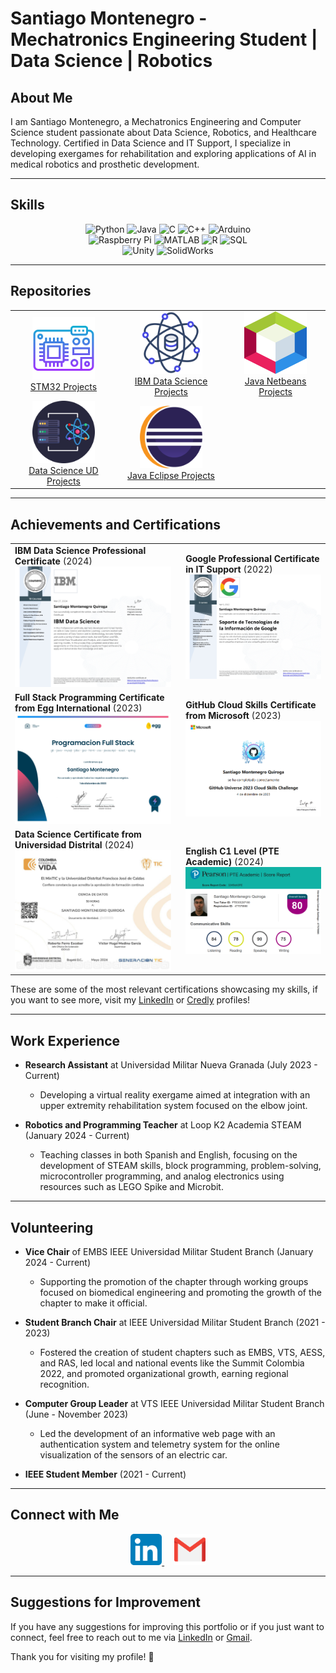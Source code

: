 # Santiago Montenegro - Mechatronics Engineering Student | Data Science | Robotics

## About Me

I am Santiago Montenegro, a Mechatronics Engineering and Computer Science student passionate about Data Science, Robotics, and Healthcare Technology. Certified in Data Science and IT Support, I specialize in developing exergames for rehabilitation and exploring applications of AI in medical robotics and prosthetic development.

---

## Skills

<div align="center">
  <img src="https://img.shields.io/badge/Python-blue?logo=python&logoColor=white" alt="Python" title="Python">
  <img src="https://img.shields.io/badge/Java-orange?logo=java&logoColor=white" alt="Java" title="Java">
  <img src="https://img.shields.io/badge/C-blue?logo=c&logoColor=white" alt="C" title="C">
  <img src="https://img.shields.io/badge/C++-blue?logo=c%2B%2B&logoColor=white" alt="C++" title="C++">
  <img src="https://img.shields.io/badge/Arduino-blue?logo=arduino&logoColor=white" alt="Arduino" title="Arduino">
  <br>
  <img src="https://img.shields.io/badge/RaspberryPi-red?logo=raspberrypi&logoColor=white" alt="Raspberry Pi" title="Raspberry Pi">
  <img src="https://img.shields.io/badge/MATLAB-orange?logo=mathworks&logoColor=white" alt="MATLAB" title="MATLAB">
  <img src="https://img.shields.io/badge/R-blue?logo=r&logoColor=white" alt="R" title="R">
  <img src="https://img.shields.io/badge/SQL-blue?logo=postgresql&logoColor=white" alt="SQL" title="SQL">
  <br>
  <img src="https://img.shields.io/badge/Unity-black?logo=unity&logoColor=white" alt="Unity" title="Unity">
  <img src="https://img.shields.io/badge/SolidWorks-red?logo=solidworks&logoColor=white" alt="SolidWorks" title="SolidWorks">
</div>

---

## Repositories

<div align="center">
  <table>
    <tr>
      <td align="center">
        <a href="https://github.com/Black-Mount/STM32-Projects">
          <img src="https://github.com/Black-Mount/Varios/blob/main/stm32.png" width="100" height="100" alt="STM32 Projects Image">
          <br>STM32 Projects
        </a>
      </td>
      <td align="center">
        <a href="https://github.com/Black-Mount/IBM-DataScience">
          <img src="https://github.com/Black-Mount/Varios/blob/main/data%20ibm.png" width="100" height="100" alt="IBM Data Science Image">
          <br>IBM Data Science Projects
        </a>
      </td>
      <td align="center">
        <a href="https://github.com/Black-Mount/Java-Netbeans">
          <img src="https://github.com/Black-Mount/Varios/blob/main/NetBeans-Logo.wine.png" width="100" height="100" alt="Java Netbeans Image">
          <br>Java Netbeans Projects
        </a>
      </td>
    </tr>
    <tr>
      <td align="center">
        <a href="https://github.com/Black-Mount/Data-ScienceUD">
          <img src="https://github.com/Black-Mount/Varios/blob/main/data%20ud.png" width="100" height="100" alt="Data Science UD Image">
          <br>Data Science UD Projects
        </a>
      </td>
      <td align="center">
        <a href="https://github.com/Black-Mount/Java-Eclipse">
          <img src="https://github.com/Black-Mount/Varios/blob/main/eclipse%20logo.png" width="100" height="100" alt="Java Eclipse Image">
          <br>Java Eclipse Projects
        </a>
      </td>
    </tr>
  </table>
</div>

---

## Achievements and Certifications

<div align="center">
  <table>
    <tr>
      <td>
        <strong>IBM Data Science Professional Certificate</strong> (2024)
        <br>
        <a href="https://www.coursera.org/account/accomplishments/specialization/G2XF7F932FPL">
          <img src="https://github.com/Black-Mount/Varios/blob/main/IBM%20certificate.jpg" alt="IBM Data Science Certificate" width="250" style="max-width:100%;">
        </a>
      </td>
      <td>
        <strong>Google Professional Certificate in IT Support</strong> (2022)
        <br>
        <a href="https://www.coursera.org/account/accomplishments/specialization/5RJ2A2XYVHAL">
          <img src="https://github.com/Black-Mount/Varios/blob/main/IT%20certificate.jpg" alt="Google IT Support Certificate" width="250" style="max-width:100%;">
        </a>
      </td>
    </tr>
    <tr>
      <td>
        <strong>Full Stack Programming Certificate from Egg International</strong> (2023)
        <br>
        <a href="https://egg-csv-bulk-certificates-prod.s3.amazonaws.com/certificates/64124f32d1b81e553168b7a0-1701739163990.pdf">
          <img src="https://github.com/Black-Mount/Varios/blob/main/full%20stack%20certificate.jpg" alt="Full Stack Programming Certificate" width="250" style="max-width:100%;">
        </a>
      </td>
      <td>
        <strong>GitHub Cloud Skills Certificate from Microsoft</strong> (2023)
        <br>
        <a href="https://learn.microsoft.com/api/achievements/share/es-mx/SantiagoMontenegroQuiroga-6081/QD9K35LE?sharingId=AA9B2F3490F29402">
          <img src="https://github.com/Black-Mount/Varios/blob/main/github%20universe.png" alt="GitHub Cloud Skills Certificate" width="250" style="max-width:100%;">
        </a>
      </td>
    </tr>
    <tr>
      <td>
        <strong>Data Science Certificate from Universidad Distrital</strong> (2024)
        <br>
        <a href="https://github.com/Black-Mount/Varios/blob/main/ud%20certificate.jpg">
          <img src="https://github.com/Black-Mount/Varios/blob/main/ud%20certificate.jpg" alt="Data Science Certificate" width="250" style="max-width:100%;">
        </a>
      </td>
      <td>
        <strong>English C1 Level (PTE Academic)</strong> (2024)
        <br>
        <a href="https://github.com/Black-Mount/Varios/blob/main/pte%20certificate.png">
          <img src="https://github.com/Black-Mount/Varios/blob/main/pte%20certificate.png" alt="English C1 Level Certificate" width="250" style="max-width:100%;">
        </a>
      </td>
    </tr>
  </table>
</div>


These are some of the most relevant certifications showcasing my skills, if you want to see more, visit my [LinkedIn](https://www.linkedin.com/in/santiago-montenegro-quiroga-609b07201) or [Credly](https://www.credly.com/users/santiago-montenegro-quiroga) profiles!

---

## Work Experience

- **Research Assistant** at Universidad Militar Nueva Granada (July 2023 - Current)
  - Developing a virtual reality exergame aimed at integration with an upper extremity rehabilitation system focused on the elbow joint.

- **Robotics and Programming Teacher** at Loop K2 Academia STEAM (January 2024 - Current)
  - Teaching classes in both Spanish and English, focusing on the development of STEAM skills, block programming, problem-solving, microcontroller programming, and analog electronics using resources such as LEGO Spike and Microbit.

---

## Volunteering

- **Vice Chair** of EMBS IEEE Universidad Militar Student Branch (January 2024 - Current)
  - Supporting the promotion of the chapter through working groups focused on biomedical engineering and promoting the growth of the chapter to make it official.

- **Student Branch Chair** at IEEE Universidad Militar Student Branch (2021 - 2023)
  - Fostered the creation of student chapters such as EMBS, VTS, AESS, and RAS, led local and national events like the Summit Colombia 2022, and promoted organizational growth, earning regional recognition.

- **Computer Group Leader** at VTS IEEE Universidad Militar Student Branch (June - November 2023)
  - Led the development of an informative web page with an authentication system and telemetry system for the online visualization of the sensors of an electric car.

- **IEEE Student Member** (2021 - Current)

---

## Connect with Me

<div align="center">
  <a href="https://www.linkedin.com/in/santiago-montenegro-quiroga-609b07201">
    <img src="https://github.com/Black-Mount/Varios/blob/main/LinkedIn_icon.svg.png" width="50" height="50" alt="LinkedIn">
  </a>
  &nbsp;&nbsp;&nbsp;
  <a href="https://github.com/Black-Mount/Varios/blob/main/gmail.png">
    <img src="https://github.com/Black-Mount/Varios/blob/main/gmail.png" width="50" height="50" alt="Gmail">
  </a>
</div>

---

## Suggestions for Improvement

If you have any suggestions for improving this portfolio or if you just want to connect, feel free to reach out to me via [LinkedIn](https://www.linkedin.com/in/santiago-montenegro-quiroga-609b07201) or [Gmail](mailto:ing.montenegro@ieee.org).

Thank you for visiting my profile! 🚀
